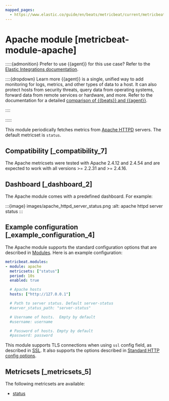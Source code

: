 ```yaml
---
mapped_pages:
  - https://www.elastic.co/guide/en/beats/metricbeat/current/metricbeat-module-apache.html
---
```


# Apache module [metricbeat-module-apache]

:::::{admonition} Prefer to use {{agent}} for this use case?
Refer to the [Elastic Integrations documentation](integration-docs://reference/apache.md).

::::{dropdown} Learn more
{{agent}} is a single, unified way to add monitoring for logs, metrics, and other types of data to a host. It can also protect hosts from security threats, query data from operating systems, forward data from remote services or hardware, and more. Refer to the documentation for a detailed [comparison of {{beats}} and {{agent}}](docs-content://reference/ingestion-tools/fleet/index.md).

::::


:::::


This module periodically fetches metrics from [Apache HTTPD](https://httpd.apache.org/) servers. The default metricset is `status`.


## Compatibility [_compatibility_7]

The Apache metricsets were tested with Apache 2.4.12 and 2.4.54 and are expected to work with all versions >= 2.2.31 and >= 2.4.16.


## Dashboard [_dashboard_2]

The Apache module comes with a predefined dashboard. For example:

:::{image} images/apache_httpd_server_status.png
:alt: apache httpd server status
:::


## Example configuration [_example_configuration_4]

The Apache module supports the standard configuration options that are described in [Modules](/reference/metricbeat/configuration-metricbeat.md). Here is an example configuration:

```yaml
metricbeat.modules:
- module: apache
  metricsets: ["status"]
  period: 10s
  enabled: true

  # Apache hosts
  hosts: ["http://127.0.0.1"]

  # Path to server status. Default server-status
  #server_status_path: "server-status"

  # Username of hosts.  Empty by default
  #username: username

  # Password of hosts. Empty by default
  #password: password
```

This module supports TLS connections when using `ssl` config field, as described in [SSL](/reference/metricbeat/configuration-ssl.md). It also supports the options described in [Standard HTTP config options](/reference/metricbeat/configuration-metricbeat.md#module-http-config-options).


## Metricsets [_metricsets_5]

The following metricsets are available:

* [status](/reference/metricbeat/metricbeat-metricset-apache-status.md)


